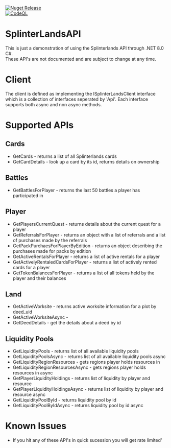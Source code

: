 [![Nuget Release](https://github.com/farpetrad/SplinterLandsAPI/actions/workflows/Publish.yaml/badge.svg?event=push)](https://github.com/farpetrad/SplinterLandsAPI/actions/workflows/Publish.yaml)
<br />
[![CodeQL](https://github.com/farpetrad/SplinterLandsAPI/actions/workflows/CodeQL.yaml/badge.svg?branch=master)](https://github.com/farpetrad/SplinterLandsAPI/actions/workflows/CodeQL.yaml)

# SplinterLandsAPI

This is just a demonstration of using the Splinterlands API through .NET 8.0 C#.  
These API's are not documented and are subject to change at any time.

# Client

The client is defined as implementing the ISplinterLandsClient interface which is a collection of interfaces seperated by 'Api'.  Each interface supports both async and non async methods.

# Supported APIs

## Cards

* GetCards - returns a list of all Splinterlands cards
* GetCardDetails - look up a card by its id, returns details on ownership

## Battles

* GetBattlesForPlayer - returns the last 50 battles a player has participated in

## Player

* GetPlayersCurrentQuest - returns details about the current quest for a player
* GetReferralsForPlayer - returns an object with a list of referrals and a list of purchases made by the referrals
* GetPackPurchaesForPlayerByEdition - returns an object describing the purchases made for packs by edition
* GetActiveRentalsForPlayer - returns a list of active rentals for a player
* GetActivelyRentaledCardsForPlayer - returns a list of actively rented cards for a player
* GetTokenBalancesForPlayer - returns a list of all tokens held by the player and their balances

## Land

* GetActiveWorksite - returns active worksite information for a plot by deed_uid
* GetActiveWorksiteAsync -
* GetDeedDetails - get the details about a deed by id

## Liquidity Pools
* GetLiquidityPools - returns list of all available liquidity pools
* GetLiquidityPoolsAsync - returns list of all available liquidity pools async
* GetLiquidityRegionResources - gets regions player holds resources in
* GetLiquidityRegionResourcesAsync - gets regions player holds resources in async
* GetPlayerLiquidityHoldings - returns list of liquidity by player and resource
* GetPlayerLiquidityHoldingsAsync - returns list of liquidity by player and resource async
* GetLiquidityPoolById - returns liquidity pool by id
* GetLiquidityPoolByIdAsync - returns liquidity pool by id async

# Known Issues
- If you hit any of these API's in quick sucession you will get rate limited'
